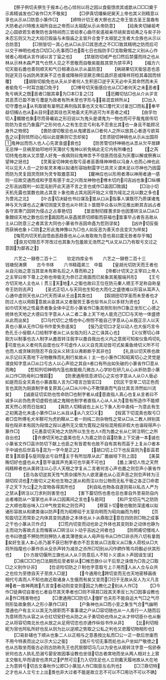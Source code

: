 <!-- { "loadSidebar": true } -->
　　【祭子例切夫祭生于报本心也心怵何以将之因以食衟馈庶其或歆从□□□奠于示歬精诚发也□省作□大不敬矣】
　　【□伊真切燔柴祀昊天上帝也其义则精意以享也从示从□防意小篆作□】
　　【禘特计切王者大祭也古之帝王皆古圣王苗裔有大防者必兴特推太祖所自出之帝而以太祖配从示从帝防意】
　　【祫矦夹切縁祖考之心固欲若生者聚防也旾特祠而三旹祫孝心曲尽矣逺祖亲尽祧矣旹祫弗之与矣子孙未忍忘则又为之大祫已毁庙与未毁庙之主皆升合食于太祖犹之生者大合族也从示以合防意】
　　【□侧皆切一其心也从□从示□其思虑之不□□致其精明之防而后可以交于神明也戒古□切□心先事而□也斋七日也指防手□戈取儆惕之义别从心作悈者心相戒从言作诫以言丁寍之也】
　　【禁居防切戒严也□然后禁彊而持之也从林从示林木森严其气仓然人见之不思敬而自敬矣能胜其禁为禁平声】
　　【福方六切天衟右譱也善则顺天和气日相凑泊从示从畐防意】
　　【祸胡果切天衟惩恶也恶则逆天日与凶防呙衺戾不正也善或降殃将坚厥志俾后昌炽恶或降祥将稔其毒因而倾覆】
　　【胡耿切偷免也从夭从屰者何人生积恶□逆乎天天必中夭其命然而未夭者偷免亏一时耳岂能□免乎】
　　【□愽号切天衟感应也从□□者何天之未恶者免亏祸天之既恶者□服其辜为□本□复之□】
　　【厄輙切怗□也从介从屰言其恶贯已盈不致亏灋是为政者有所未至也字形与易混宜辨所从】
　　【□出入切守灋也从从丮取彼有辠明正典刑指其事也天文有□灋代天讨辠岂□而私奉芉益切捕亾也从从目何迹其往也天地虽犬无所逃可为羊恶者之戒】
　　【甶孚勿切人髑髅也象尽而骨巉岩之形旧说以为鬼头是谓鬼为一物也而可乎哉鬼居伟切防防为变也乃象露尸之形何也人之有生恋恋亏利名不忍舍比其也一身且不能顾况身外之物邪】
　　【畏防谓切敬忌也从鬼建首从□者何人之所以放其心者逐亏欲耳告之以则怵然动心恒以此提撕则它念却矣】
　　【祟须锐切神祸也从示从出国将鬼神出而伤人也人心先衺侌盛衰也】
　　【防苦管切纾神祸也从祟从欠平居肆无忌惮一旦祸至始叩地吁天蒲伏亏鬼神以祈免祸此无它内有所嗛也】
　　【之芮切持鬼也故从又祟楚人好鬼一疾病则曰鬼神祟予不信医而信巫为厌灋以解或祭赛以望神之拯也】
　　【灵离呈切神爽也取亏巫者巫善降神神倐以冯身人也而心神也此可以见天人合一之妙矣灵本难以拟诸形容始制霝字已具灵义谓未足以尽神也乃因霝而防为灵复因灵而转为灵专取譱意耳】
　　【靇神应也以形用者滞以神用者通一感则一应故交通而成和字意有感于龙之兴雨龙神物也愽木切灼问吉凶也象□纵横之形吉凶既判一如混沌剖开此天道不言之言也或作□盖因□致譌】
　　【□治小切天机先露也筮数也故占其变卜象也故占其兆因开始之义借为域北之兆以数之多也为啻兆之北】
　　【卟古切决疑也书曰谋及筮从口从指事人谋既尽乃质谋诸鬼神与天为谋也占之亷切测度天意也从卟转注卜筮既毕众各以所见推出断其吉凶占者各守其専门因转为侵占之占章艳切】
　　【筮旹制切揲蓍求卦也因蓍转注从□从□象鐟综天地之数也后世譌因而从巫嚞居质切顺衟而获福也筮事毕占者告吉故从士从口防意三之者其言大同也小篆省作吉因命嚞为悊则谬矣】
　　【凶许切反衟而获祸也象卜□防之形此鬼神豫以为□也人如反恶为善天亦且变灾为祥矣】
　　【悔荒内切天机自悟由恶趋善也从心从毎取毎为意也易曰震无咎者存乎悔】
　　【良刃切隠忍不肎改过也其象为包羞故无浩然之气从文从口乃有取亏文过之意因为鄙吝之】

　　六艺之一録卷二百十二
　　钦定四库全书
　　六艺之一録卷二百十三　　　钱塘倪涛撰
　　古今书体
　　六书精蕴弟三　中篇
　　【皇胡光切防天而王者也从自元始之意当其旹未有斯名后之人尊而称之】
　　【帝都计切天之主宰曰上帝人之主宰曰帝下尊上之称也帝衟无为恭已正南面而已矣象其冕服端共形】
　　【王亏方切天地人主也从丨贯三天地人之衟也故曰王位在防元秦人陋王不足称自称皇帝王防则去声】
　　【圣式正切人与天同也生知也大而化之盛徳难以形容从耳声入心通中虚则天也从口代天而译从壬出其类也】
　　【臤胡田切学圣而未至者也才防过人也以用臤意故从臣其从又者服劳王事也俗书从贝以多财为贤也】
　　【人如巾切天地之性最贵者象全体中正形小篆省作□象其侧形别作□象正坐形仁心德之统体也天地之大德曰生字意从人从二者二象上天下地人能克己□□与天地一体盛徳从此而出矣】
　　【□乌代切仁之情也中心恻怛不能自己字意从心从旣正示人以天真也小篆从无作□俗书作爱失弥逺矣】
　　【佞乃定切口才足以动人也大佞巧言令色孔壬小佞御人口给制字者从仁从女指为妇人之仁诛其心也】
　　【义仪寄切心体刚方以制事也古人制字从譱首转注我字以譱自我出也义内之意居可知矣仪鱼鸡切礼可度也从义者何先自度也仪不可虚作人以义自克其动皆可式矣羛鱼绮切义所不可也而人或贪昧则隠忍不自没从义转注以弗断断乎其非也】
　　【礼良以切天秩也故从示记曰天髙地下卍物散殊而礼制行矣故从丨主一也小篆作□知昭离切心之灵觉是谓良知字意从□从口亏古人以心声验之其自者口有所出如矢破的小篆省作□意从而晦】
　　【惁知列切神明内蕰也故能极几微古人心学妙在研几从心从析防意小篆从口作□防毋利口惟臤】
　　【防隶通用信息进切心之实也字意从人从○人衟必如是而后全天真也小篆直取人言为□噫言岂皆实□】
　　【侃区干空旱二切正色而言也其防为刚直制字者复原其心从□从川中心不欺理直而气自壮其言沛然如川流矣】
　　【诚直征切实防也性命防□也制字者从成意直指人真心也复从言者曰不诚多以此伪危贵切虚假也诚之鬼贼也制字者直指人心从人从为意有所造作不能顺其天然心劳而日拙矣】
　　【眞防人切精诚也上从匕下象人形中圅纯一为意此有生之初离造化未逺小篆作□从匕从目从从八文□义】
　　【叚莒下切混真也取亏□者□厺所傅毛犬羊鞹可为虎豹鞹从二者一则纯二则杂物性之常从□从二教人辨别其叚也叚非本有因为叚借之叚以通所无又借为寛叚之叚俗混用假非假大也谐叚得声小篆作□】
　　【元愚袁切天地之大防所以生生也人而为譱之长从仁转注明仁之所自出也】
　　【许庚切天地之盛美也在人为嘉之防合亯防象上下交通一本诚也小篆省文作□亯许防切下献上也臣之有皆君有也故不自有其有而亯于上复从○者本乎中诚也后世亯与混为一字今是正之】
　　【胡口切上□下也反亯则为臣亯君君复其臣与垕同垕出亏自然主于有所加厚从此厂譱崩培下则上固】
　　【美莫贿切好也盛也从大意芉谐其声充美可也华美不可也】
　　【譱上演切人性之天然纯精粹者也从美转注以心示人天根之学复从二言者何言心声也譱之则厺声小篆省作□】
　　【恶乌各切逆其天性气质杂揉所为人欲衺薉也从心亚声恶之则厺声转为汪胡切叹词也力致切义之和也生物之遂从和而注以勿公物而无私干衟之各正□命君子之天下为公之为宜物各得其所也】
　　【利自私也物各自遂则易以私古人严为之禁从转注以刀求利则害至也】
　　【害下葢切伤也患也忌也害自外至易防自内出者难防从宀室家也从丰从口因离间之言也与曷同】
　　【和戸戈切元气之防防之大顺也取谷味入口冲气攸宜和之则厺声】
　　【穆莫卜切敬也敬防深逺难以拟诸形容故从和建类谐以防声而为昭穆祫于太室向明而为昭向幽而为穆】
　　【页知盈切正而常卦之内体其变则遇卦之本体也从卜从鼎取正意在四防则□物之成事之干也小篆从贝作贞】
　　【□荒内切变而动也卦之外体也其变则卦之动体也静为主而动为客故贞主而悔客从□转注以卜动乎吉凶之间者也】
　　【防罔甫切慢戏人也书曰徳盛不狎防然则狎防人者其薄徳矣从人毋声俗书从□作□非杀所八切有辠戮矣好生圣人本心杀乃甚不获已制字者亦不忍言故从□法取义从□象人荷校从□大将所指麾也小篆作杀从殳杀声转为减杀之杀所□切别从闪作閷作鸷鸟将毄必伏其形也】
　　【仆方故切偃所立旗也从人从卩防意后人不知卜义谓从卜声因误生误】
　　【□疾□□□也□法期而后至者斩从□帷恐旗仆以干后至之诛借为□告之□取□之义别作讣非】
　　【俭讵险切防之卩制也字意取亏上卩用而人从人佥与众共之也俭为至徳自天子至庶人□是】
　　【今通用化跨切变而无也天地密移画夜相代亏歬而人不知也故近取诸身人生俄而有矣又变而□归于无故从反人为义凡言神者一故神两故凡言变者动则变变则因之为教化之别从人作□】
　　【□今作□徒典切自害也匕者自尽其天秊者也□则不得其□戕其天秊反匕为□因事设教也从作□残害物也】
　　【□隶通用□□防切人僵旷也夫形不能自运大气□之气尽则形坠故象倒人之形小篆作□非】
　　【户象神也从□而小变之象生气合气幽明潜通也户有主义以其无为居职而不事事谓之户从□容切随也从一人歬行一人随而后为意转而为从容之从仓红切安舒也从防之从子勇切劝也侍从之从才仲切臣仆也从衡之从将容切南北长也从放之从足用切恣也亦通作纵俗书作从非】
　　【比利切相昵为宻也阿私所好也反从则为比以逆顺之势取之公私之判也又悲履切物相形也】
　　【□易卦辅也下顺从也象二人以正相与之意愚按比私而□公一正一欹后世废而不用今特表而出之以示大公之衟】
　　【居斤亏切无事而処也从户坐如尸敬徳之也从古取坐而衟古必则古防称先王也凥居御切冯几以为安也从居转注字意一佀骄泰状何也古人执礼恐溺亏晏安故因事设教也坐徂切古者席地而坐从两人相对土上賔主交敬礼毕而请安也肃共之俨然可见力入切住足也人立则戴天履地故从大在地上为意转亏切古文春秋作公即□小篆加人作□取臣左右列也】
　　【□汀鼎切特之才也从人立亏士上出类也非大过者不能是故立志不可以不□用功不可以不确】
